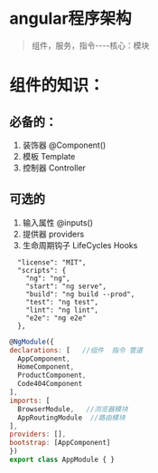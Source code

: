 # angular程序架构

> 组件，服务，指令----核心：模块


# 组件的知识：
## 必备的：
1. 装饰器 @Component()
2. 模板 Template
3. 控制器 Controller
## 可选的
1. 输入属性  @inputs()
2. 提供器    providers
3. 生命周期钩子   LifeCycles Hooks

``` 
  "license": "MIT",
  "scripts": {
    "ng": "ng",
    "start": "ng serve",
    "build": "ng build --prod",
    "test": "ng test",
    "lint": "ng lint",
    "e2e": "ng e2e"
  },
  ```

  ``` javascript
  @NgModule({
  declarations: [   //组件  指令 管道
    AppComponent,
    HomeComponent,
    ProductComponent,
    Code404Component
  ],
  imports: [
    BrowserModule,   //浏览器模块
    AppRoutingModule  //路由模块
  ],
  providers: [],
  bootstrap: [AppComponent]
})
export class AppModule { }
```




